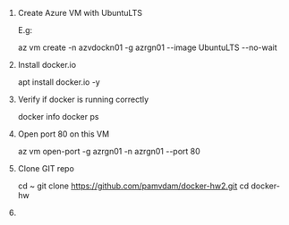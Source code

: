 1. Create Azure VM with UbuntuLTS
 
   E.g: 

   az vm create -n azvdockn01 -g azrgn01 --image UbuntuLTS --no-wait

2. Install docker.io

   apt install docker.io -y

3. Verify if docker is running correctly

   docker info
   docker ps

4. Open port 80 on this VM

   az vm open-port -g azrgn01 -n azrgn01 --port 80

5. Clone GIT repo

   cd ~
   git clone https://github.com/pamvdam/docker-hw2.git
   cd docker-hw

6. 
